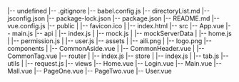 |-- undefined
    |-- .gitignore
    |-- babel.config.js
    |-- directoryList.md
    |-- jsconfig.json
    |-- package-lock.json
    |-- package.json
    |-- README.md
    |-- vue.config.js
    |-- public
    |   |-- favicon.ico
    |   |-- index.html
    |-- src
        |-- App.vue
        |-- main.js
        |-- api
        |   |-- index.js
        |   |-- mock.js
        |   |-- mockServerData
        |       |-- home.js
        |       |-- permission.js
        |       |-- user.js
        |-- assets
        |   |-- aili.png
        |   |-- logo.png
        |-- components
        |   |-- CommonAside.vue
        |   |-- CommonHeader.vue
        |   |-- CommonTag.vue
        |-- router
        |   |-- index.js
        |-- store
        |   |-- index.js
        |   |-- tab.js
        |-- utils
        |   |-- request.js
        |-- views
            |-- Home.vue
            |-- Login.vue
            |-- Main.vue
            |-- Mall.vue
            |-- PageOne.vue
            |-- PageTwo.vue
            |-- User.vue
